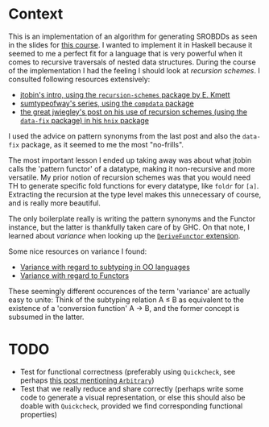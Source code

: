 # Context
This is an implementation of an algorithm for generating SROBDDs as seen in the slides for [this course](https://www.win.tue.nl/~hzantema/arn.html).
I wanted to implement it in Haskell because it seemed to me a perfect fit for a language that is very powerful when it comes to recursive traversals of nested data structures.
During the course of the implementation I had the feeling I should look at _recursion schemes_. I consulted following resources extensively:
* [jtobin's intro, using the `recursion-schemes` package by E. Kmett](https://jtobin.io/practical-recursion-schemes)
* [sumtypeofway's series, using the `compdata` package](https://blog.sumtypeofway.com/posts/introduction-to-recursion-schemes.html)
* [the great jwiegley's post on his use of recursion schemes (using the `data-fix` package) in his `hnix` package](http://newartisans.com/2018/04/win-for-recursion-schemes/)

I used the advice on pattern synonyms from the last post and also the `data-fix` package, as it seemed to me the most "no-frills".

The most important lesson I ended up taking away was about what jtobin calls the 'pattern functor' of a datatype, making it non-recursive and more versatile. My prior notion of recursion schemes was that you would need TH to generate specific fold functions for every datatype, like `foldr` for `[a]`. Extracting the recursion at the type level makes this unnecessary of course, and is really more beautiful. 

The only boilerplate really is writing the pattern synonyms and the Functor instance, but the latter is thankfully taken care of by GHC. On that note, I learned about _variance_ when looking up the [`DeriveFunctor` extension](https://gitlab.haskell.org/ghc/ghc/wikis/commentary/compiler/derive-functor).

Some nice resources on variance I found:
* [Variance with regard to subtyping in OO languages](https://www.stephanboyer.com/post/132/what-are-covariance-and-contravariance)
* [Variance with regard to Functors](https://www.fpcomplete.com/blog/2016/11/covariance-contravariance)

These seemingly different occurences of the term 'variance' are actually easy to unite:
Think of the subtyping relation A ≤ B as equivalent to the existence of a 'conversion function' A → B, and the former concept is subsumed in the latter.

# TODO
* Test for functional correctness (preferably using `Quickcheck`, see perhaps [this post mentioning `Arbitrary`](https://blaxill.org/posts/compdata-trees-and-catamorphisms/))
* Test that we really reduce and share correctly (perhaps write some code to generate a visual representation, or else this should also be doable with `Quickcheck`, provided we find corresponding functional properties)
